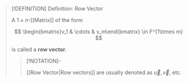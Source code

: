 >[!DEFINITION] Definition: Row Vector
>
>A $1\times n$-[[Matrix]] of the form
>
>$$
>\begin{bmatrix}v_1 & \cdots & v_m\end{bmatrix} \in F^{1\times m}
>$$
>
>is called a **row vector**.
>
>>[!NOTATION]-
>>
>>[[Row Vector|Row vectors]] are usually denoted as $\vec{u}, \vec{v}$, etc.
>>
>